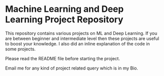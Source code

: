 # Machine Learning and Deep Learning Project Repository

This repository contains various projects on ML and Deep Learning. If you are between beginner and intermediate level then these projects are useful to boost your knowledge. I also did an inline explanation of the code in some projects. 

Please read the README file before starting the project.

Email me for any kind of project related query which is in my Bio.
